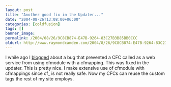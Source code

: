 ```yaml
---
layout: post
title: "Another good fix in the Updater..."
date: "2004-08-26T13:08:00+06:00"
categories: [coldfusion]
tags: []
banner_image: 
permalink: /2004/08/26/9C8CB874-E47B-9264-83C27B3B85BB0CCC
oldurl: http://www.raymondcamden.com/2004/8/26/9C8CB874-E47B-9264-83C27B3B85BB0CCC
---
```


I while ago I <a href="http://www.camdenfamily.com/morpheus/blog/index.cfm?mode=entry&entry=9C67BA69-C844-CEF8-5A8FB4A1666E280E">blogged</a> about a bug that prevented a CFC called as a web service from using cfmodule with a cfmapping. This was fixed in the updater. This is pretty nice. I make extensive use of cfmodule with cfmappings since cf_ is not really safe. Now my CFCs can reuse the custom tags the rest of my site employs.